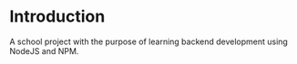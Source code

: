 # Introduction
A school project with the purpose of learning backend development using NodeJS and NPM.
